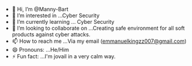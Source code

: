 - 👋 Hi, I’m @Manny-Bart
- 👀 I’m interested in ...Cyber Security
- 🌱 I’m currently learning ... Cyber Security
- 💞️ I’m looking to collaborate on ...Creating safe environment for all soft products against cyber attacks.
- 📫 How to reach me ...Via my email (emmanuelkingzz007@gmail.com)
- 😄 Pronouns: ...He/Him
- ⚡ Fun fact: ...I'm jovail in a very calm way.

<!---
Manny-Bart/Manny-Bart is a ✨ special ✨ repository because its `README.md` (this file) appears on your GitHub profile.
You can click the Preview link to take a look at your changes.
--->
